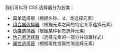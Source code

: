 我们可以将 CSS 选择器分为五类：

-   简单选择器（根据名称、id、类选择元素）
-   [组合器选择器](https://www.w3schools.com/css/css_combinators.asp)（根据元素之间的特定关系选择元素）
-   [伪类选择器](https://www.w3schools.com/css/css_pseudo_classes.asp)（根据某种状态选择元素）
-   [伪元素选择器](https://www.w3schools.com/css/css_pseudo_elements.asp)（选择元素的一部分并设置样式）
-   [属性选择器](https://www.w3schools.com/css/css_attribute_selectors.asp)（根据属性或属性值选择元素）

